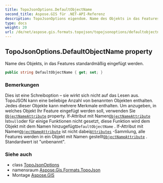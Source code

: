 ```yaml
---
title: TopoJsonOptions.DefaultObjectName
second_title: Aspose.GIS für .NET-API-Referenz
description: TopoJsonOptions eigendom. Name des Objekts in das Features standardmäßig eingefügt werden.
type: docs
weight: 20
url: /de/net/aspose.gis.formats.topojson/topojsonoptions/defaultobjectname/
---
```

## TopoJsonOptions.DefaultObjectName property

Name des Objekts, in das Features standardmäßig eingefügt werden.

```csharp
public string DefaultObjectName { get; set; }
```

### Bemerkungen

Dies ist eine Schreiboption – sie wirkt sich nicht auf das Lesen aus. TopoJSON kann eine beliebige Anzahl von benannten Objekten enthalten. Jedes dieser Objekte kann mehrere Merkmale enthalten. Um anzugeben, in welches Objekt Ihr Feature eingefügt werden soll, verwenden Sie [`ObjectNameAttribute`](../objectnameattribute/) property. If-Attribut mit Namen[`ObjectNameAttribute`](../objectnameattribute/) Ist`null`oder für einige Funktionen nicht gesetzt, diese Funktion wird dem Objekt mit dem Namen hinzugefügt`DefaultObjectName` . If-Attribut mit Namen[`ObjectNameAttribute`](../objectnameattribute/) ist nicht dabei[`Attributes`](../../../aspose.gis/vectorlayer/attributes/) -Sammlung, alle Features werden in ein Objekt mit Namen gestellt[`ObjectNameAttribute`](../objectnameattribute/) . Standardwert ist "unbenannt".

### Siehe auch

* class [TopoJsonOptions](../)
* namensraum [Aspose.Gis.Formats.TopoJson](../../topojsonoptions/)
* Montage [Aspose.GIS](../../../)


